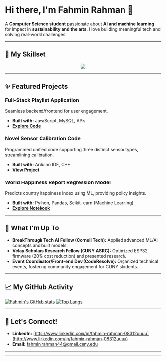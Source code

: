# Hi there, I'm Fahmin Rahman 👋

A **Computer Science student** passionate about **AI and machine learning** for impact in **sustainability and the arts**. I love building meaningful tech and solving real-world challenges.

---

## 🚀 My Skillset

<p align="center">
  <a href="https://skillicons.dev">
    <img src="https://skillicons.dev/icons?i=cpp,python,html,css,js,java,mysql,tensorflow,arduino,git,github" />
  </a>
</p>

---

## ✨ Featured Projects

### **Full-Stack Playlist Application**
Seamless backend/frontend for user engagement.
* **Built with:** JavaScript, MySQL, APIs
* **[Explore Code](https://github.com/FRAHMAN117/FullStackProject2)**

### **Novel Sensor Calibration Code**
Programmed unified code supporting three distinct sensor types, streamlining calibration.
* **Built with:** Arduino IDE, C++
* **[View Project](https://github.com/FRAHMAN117/SCD30-4x-mergeCode)** 

### **World Happiness Report Regression Model**
Predicts country happiness index using ML, providing policy insights.
* **Built with:** Python, Pandas, Scikit-learn (Machine Learning)
* **[Explore Notebook](https://github.com/FRAHMAN117/Break-Through-Tech-Cornell-Portfolio)**

---

## 🌟 What I'm Up To

* **BreakThrough Tech AI Fellow (Cornell Tech):** Applied advanced ML/AI concepts and built models.
* **Velay Scholars Research Fellow (CUNY ASRC):** Optimized ESP32 firmware (20% cost reduction) and presented research.
* **Event Coordinator/Front-end Dev (CodeResolve):** Organized technical events, fostering community engagement for CUNY students.

---

## 📈 My GitHub Activity

[![Fahmin's GitHub stats](https://github-readme-stats.vercel.app/api?username=FRAHMAN117&theme=gruvbox_light&rank_icon=github)](https://github.com/FRAHMAN117)
[![Top Langs](https://github-readme-stats.vercel.app/api/top-langs/?username=FRAHMAN117&layout=compact&theme=gruvbox_light)](https://github.com/FRAHMAN117)

---

## 🤝 Let's Connect!

* **LinkedIn:** [http://www.linkedin.com/in/fahmin-rahman-08312uuuu](http://www.linkedin.com/in/fahmin-rahman-08312uuuu)
* **Email:** fahmin.rahman44@qmail.cuny.edu

---
---
<!---
FRAHMAN117/FRAHMAN117 is a ✨ special ✨ repository because its `README.md` (this file) appears on your GitHub profile.
You can click the Preview link to take a look at your changes.
--->
